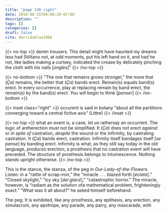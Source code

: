 ```yaml
---
title: "page 138 right"
date: 2018-08-31T04:08:20-07:00
description: ""
tags: []
categories: []
draft: false
cite: derridaGlas1986
---
```

{{< no-top >}}
denim trousers. This detail might have haunted my
dreams less had Stilitano not, at odd moments, put
his left hand on it, and had he not, like ladies making
a curtsey, indicated the crease by delicately pinching
the cloth with his nails [*ongles*]"
{{< /no-top >}}

{{< no-bottom >}}
"The one that remains grows stronger,” the more
that (*Ça*) remains, the better that (*Ça*) bands erect.
Remain(s) equals band(s) erect. In every occurrence,
play at replacing remain by band erect, the remain(s)
by the band(s) erect. You will begin to think [*penser*]
{{< /no-bottom >}}

{{< inset class="right" >}}
occurent is said in botany “about all the partitions converging toward a central fictive axis” (Littre)
{{< /inset >}}

{{< no-top >}}
what an event is, a case, let us
rathersay an occurrent. The logic of
antherection must not be simplified. It (*Ça*) does not erect *against*
or *in spite of* castration, *despite* the
wound or the infirmity, by castrating castration. It
(*Ça*) bands erect, castration. Infirmity itself bandages
itself [*se panse*] by banding erect. Infirmity is what, as
they still say today in the old language, *produces* erection;
a prosthesis that no castration event will have
preceded. The structure of prosthesis belongs to intumescence.
Nothing stands upright otherwise.
{{< /no-top >}}

This is the stance, the stanza, of the peg in *Our-Lady-of-the-Flowers*.
Listen: in a "rattle of scrap-iron,”
the "miracle . . . blazed forth [*éclata*].” "Closed skylight,”
"icy sky [*del glacé*]," "catastrophic horror.”
The miracle, however, is “radiant as the solution ofa
mathematical problem, frighteningly exact.” "What
was it all about?” he asked himself beforehand.

The peg. It is exhibited, like any prosthesis, any
epithesis, any erection, any simulacrum, any apotrope,
any parade, any parry, any mascarade, with
